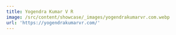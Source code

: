```yaml
---
title: Yogendra Kumar V R
image: /src/content/showcase/_images/yogendrakumarvr.com.webp
url: 'https://yogendrakumarvr.com/'
---
```


